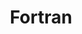 ---
codehost: https://github.com/fortran-lang
logohandle: fortran-lang
sort: fortran-lang
title: Fortran
twitter: https://x.com/fortranlang
website: https://fortran-lang.org/
---